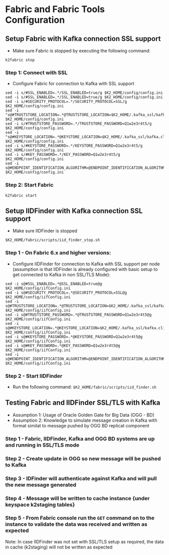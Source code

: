 # Fabric and Fabric Tools Configuration  

## Setup Fabric with Kafka connection SSL support

- Make sure Fabric is stopped by executing the following command:

```k2fabric stop```

### Step 1: Connect with SSL

- Configure Fabric for connection to Kafka with SSL support

```
sed -i s/#SSL_ENABLED=.*/SSL_ENABLED=true/g $K2_HOME/config/config.ini
sed -i s/#SSL_ENABLED=.*/SSL_ENABLED=true/g $K2_HOME/config/config.ini
sed -i s/#SECURITY_PROTOCOL=.*/SECURITY_PROTOCOL=SSL/g $K2_HOME/config/config.ini
sed -i "s@#TRUSTSTORE_LOCATION=.*@TRUSTSTORE_LOCATION=$K2_HOME/.kafka_ssl/kafka.client.truststore.jks@" $K2_HOME/config/config.ini
sed -i s/#TRUSTSTORE_PASSWORD=.*/TRUSTSTORE_PASSWORD=Q1w2e3r4t5/g $K2_HOME/config/config.ini
sed -i "s@#KEYSTORE_LOCATION=.*@KEYSTORE_LOCATION=$K2_HOME/.kafka_ssl/kafka.client.keystore.jks@" $K2_HOME/config/config.ini
sed -i s/#KEYSTORE_PASSWORD=.*/KEYSTORE_PASSWORD=Q1w2e3r4t5/g $K2_HOME/config/config.ini
sed -i s/#KEY_PASSWORD=.*/KEY_PASSWORD=Q1w2e3r4t5/g $K2_HOME/config/config.ini
sed -i s@#ENDPOINT_IDENTIFICATION_ALGORITHM=@ENDPOINT_IDENTIFICATION_ALGORITHM=@g $K2_HOME/config/config.ini
```

### Step 2: Start Fabric

```k2fabric start```

 
## Setup IIDFinder with Kafka connection SSL support

- Make sure IIDFinder is stopped

```$K2_HOME/fabric/scripts/iid_finder_stop.sh```


### Step 1 - On Fabric 6.x and higher versions:

- Configure IIDFinder for connection to Kafka with SSL support per node (assumption is that IIDFinder is already configured with basic setup to get connected to Kafka in non SSL/TLS Mode):

```
sed -i s@#SSL_ENABLED=.*@SSL_ENABLED=true@g $K2_HOME/config/iifConfig.ini
sed -i s@#SECURITY_PROTOCOL=.*@SECURITY_PROTOCOL=SSL@g $K2_HOME/config/iifConfig.ini
sed -i s@#TRUSTSTORE_LOCATION=.*@TRUSTSTORE_LOCATION=$K2_HOME/.kafka_ssl/kafka.client.truststore.jks@g $K2_HOME/config/iifConfig.ini
sed -i s@#TRUSTSTORE_PASSWORD=.*@TRUSTSTORE_PASSWORD=Q1w2e3r4t5@g $K2_HOME/config/iifConfig.ini
sed -i s@#KEYSTORE_LOCATION=.*@KEYSTORE_LOCATION=$K2_HOME/.kafka_ssl/kafka.client.keystore.jks@g $K2_HOME/config/iifConfig.ini
sed -i s@#KEYSTORE_PASSWORD=.*@KEYSTORE_PASSWORD=Q1w2e3r4t5@g $K2_HOME/config/iifConfig.ini
sed -i s@#KEY_PASSWORD=.*@KEY_PASSWORD=Q1w2e3r4t5@g $K2_HOME/config/iifConfig.ini
sed -i s@#ENDPOINT_IDENTIFICATION_ALGORITHM=@ENDPOINT_IDENTIFICATION_ALGORITHM=@g $K2_HOME/config/iifConfig.ini
```

### Step 2 - Start IIDFinder

- Run the following command:
```$K2_HOME/fabric/scripts/iid_finder.sh```


## Testing Fabric and IIDFinder SSL/TLS with Kafka

- Assumption 1: Usage of Oracle Golden Gate for Big Data (OGG - BD) 
- Assumption 2: Knowledge to simulate message creation in Kafka with format similat to message pushed by OGG BD replicat component

### Step 1 - 	Fabric, IIDFinder, Kafka and OGG BD systems are up and running in SSL/TLS mode

### Step 2 - 	Create update in OGG so new message will be pushed to Kafka

### Step 3 - 	IDFinder will authenticate against Kafka and will pull the new message generated

### Step 4 - 	Message will be written to cache instance {under keyspace k2staging tables}

### Step 5 - 	From Fabric console run the ```GET``` command on to the instance to validate the data was received and written as expected

Note:
In case IIDFinder was not set with SSL/TLS setup as required, the data in cache (k2staging) will not be written as expected
